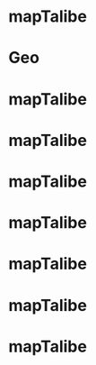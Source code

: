# mapTalibe
# Geo
# mapTalibe
# mapTalibe
# mapTalibe
# mapTalibe
# mapTalibe
# mapTalibe
# mapTalibe
